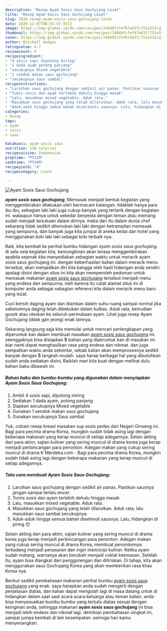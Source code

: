 ```yaml
---
description: "Resep Ayam Sosis Saus Gochujang Lezat"
title: "Resep Ayam Sosis Saus Gochujang Lezat"
slug: 2826-resep-ayam-sosis-saus-gochujang-lezat
date: 2020-11-07T06:53:57.957Z
image: https://img-global.cpcdn.com/recipes/7d448fcfef67e63f/751x532cq70/ayam-sosis-saus-gochujang-foto-resep-utama.jpg
thumbnail: https://img-global.cpcdn.com/recipes/7d448fcfef67e63f/751x532cq70/ayam-sosis-saus-gochujang-foto-resep-utama.jpg
cover: https://img-global.cpcdn.com/recipes/7d448fcfef67e63f/751x532cq70/ayam-sosis-saus-gochujang-foto-resep-utama.jpg
author: Mitchell Hodges
ratingvalue: 4.7
reviewcount: 4
recipeingredient:
- "4 sosis sapi dipotong miring"
- "1 dada ayam potong panjang"
- "secukupnya Mixed vegetable"
- "1 sendok makan saus gochujang"
- "secukupnya Saus sambal"
recipeinstructions:
- "Larutkan saus gochujang dengan sedikit air panas. Pastikan sausnya jangan sampai terlalu encer."
- "Tumis sosis dan ayam terlebih dahulu hingga masak"
- "Lalu, masukkan mixed vegetable. Aduk rata."
- "Masukkan saus gochujang yang telah dilarutkan. Aduk rata, lalu masukkan saus sambal secukupnya."
- "Aduk-aduk hingga semua bahan diselimuti sausnya. Lalu, hidangkan di piring 😊"
categories:
- Resep
tags:
- ayam
- sosis
- saus

katakunci: ayam sosis saus 
nutrition: 110 calories
recipecuisine: Indonesian
preptime: "PT11M"
cooktime: "PT44M"
recipeyield: "4"
recipecategory: Lunch

---
```



![Ayam Sosis Saus Gochujang](https://img-global.cpcdn.com/recipes/7d448fcfef67e63f/751x532cq70/ayam-sosis-saus-gochujang-foto-resep-utama.jpg)

<b><i>ayam sosis saus gochujang</i></b>, Memasak menjadi bentuk kegiatan yang menggembirakan dilakukan oleh bermacam kalangan. tidaklah hanya para ibu ibu, sebagian laki laki juga cukup banyak yang tertarik dengan kegiatan ini. walaupun hanya untuk sekedar berpesta dengan teman atau memang sudah menjadi kesukaan dalam dirinya. maka dari itu dalam dunia chef sekarang tidak sedikit ditemukan laki laki dengan ketrampilan memasak yang sempurna, dan banyak juga kita jumpai di aneka kedai dan hotel yang menggunakan koki laki laki sebagai koki terbaik nya.

Baik, kita kembali ke perihal bumbu hidangan <i>ayam sosis saus gochujang</i>. di sela sela kegiatan kita, kemungkinan akan terasa menggembirakan apabila sejenak kita menyediakan sebagian waktu untuk meracik ayam sosis saus gochujang ini. dengan keberhasilan kalian dalam meracik menu tersebut, akan menjadikan diri kita bangga oleh hasil hidangan anda sendiri. apalagi disini dengan situs ini kita akan memperoleh pedoman untuk memasak makanan <u>ayam sosis saus gochujang</u> tersebut menjadi menu yang endess dan sempurna, oleh karena itu catat alamat situs ini di komputer anda sebagai sebagian referensi kita dalam meracik menu baru yang lezat.

Cuci bersih daging ayam dan diamkan dalam suhu ruang sampai normal jika sebelumnya daging telah dibekukan dalam kulkas. Aduk rata, kemudian gosok atau oleskan ke seluruh permukaan ayam. Lihat juga resep Ayam Gochujang (ddak gan jeong) enak lainnya.


Sekarang langsung saja kita memulai untuk mencari perlengkapan yang diperuntuk kan dalam membuat masakan <u><i>ayam sosis saus gochujang</i></u> ini. seenggaknya bisa disiapkan <b>5</b> bahan yang diperuntuk kan di masakan ini. biar nanti dapat menghasilkan rasa yang endess dan nikmat. dan juga sempatkan waktu anda sebentar, sebab kalian akan memprosesnya sedikit banyak dengan <b>5</b> langkah mudah. saya harap berbagai hal yang dibutuhkan sudah anda sediakan disini, Baiklah mari kita buat dengan melihat dulu bahan baku dibawah ini.

<!--inarticleads1-->

##### Bahan baku dan bumbu-bumbu yang digunakan dalam menyiapkan Ayam Sosis Saus Gochujang:

1. Ambil 4 sosis sapi, dipotong miring
1. Sediakan 1 dada ayam, potong panjang
1. Siapkan secukupnya Mixed vegetable
1. Gunakan 1 sendok makan saus gochujang
1. Gunakan secukupnya Saus sambal


Yuk, cobain resep kreasi masakan sup sosis pedas dari Negeri Ginseng ini. Bagi para pecinta drama Korea, mungkin sudah tidak asing lagi dengan beberapa makanan yang kerap muncul di setiap adegannya. Selain akting dari para aktor, sajian kuliner yang sering muncul di drama korea juga kerap menjadi perbincangan para penonton. Adegan makan yang cukup sering muncul di drama K Merdeka.com - Bagi para pecinta drama Korea, mungkin sudah tidak asing lagi dengan beberapa makanan yang kerap muncul di setiap adegannya. 

<!--inarticleads2-->

##### Tata cara membuat Ayam Sosis Saus Gochujang:

1. Larutkan saus gochujang dengan sedikit air panas. Pastikan sausnya jangan sampai terlalu encer.
1. Tumis sosis dan ayam terlebih dahulu hingga masak
1. Lalu, masukkan mixed vegetable. Aduk rata.
1. Masukkan saus gochujang yang telah dilarutkan. Aduk rata, lalu masukkan saus sambal secukupnya.
1. Aduk-aduk hingga semua bahan diselimuti sausnya. Lalu, hidangkan di piring 😊


Selain akting dari para aktor, sajian kuliner yang sering muncul di drama korea juga kerap menjadi perbincangan para penonton. Adegan makan yang cukup sering muncul di drama Korea, membuat penontonnya terkadang menjadi penasaran dan ingin mencicipi kuliner. Ketika ayam sudah matang, warnanya akan berubah menjadi coklat keemasan. Setelah itu, ayam bisa diangkat dari penggorengan dan ditiriskan. Di tahap, kita akan menggunakan saus Gochujang Korea yang akan memberikan rasa khas Korea nya. 

Berikut sedikit pembahasan makanan perihal bumbu <u>ayam sosis saus gochujang</u> yang enak. saya harapkan anda sudah mengerti dengan penjelasan diatas, dan kalian dapat mengolah lagi di masa datang untuk di hidangkan dalam saat saat acara acara keluarga atau teman kalian. anda bisa menyesuaikan bumbu bumbu yang tertulis diatas sesuai dengan keinginan anda, sehingga makanan <b>ayam sosis saus gochujang</b> ini bisa menjadi lebih endess dan nikmat lagi. demikian pembahasan singkat ini, sampai jumpa kembali di lain kesempatan. semoga hari kamu menyenangkan.
